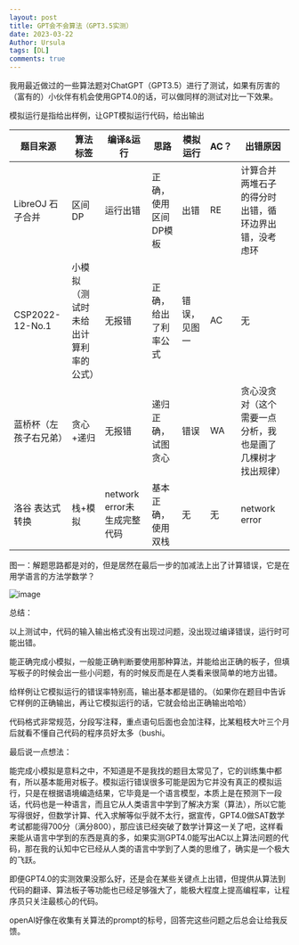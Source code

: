```yaml
---
layout: post
title: GPT会不会算法（GPT3.5实测）
date: 2023-03-22
Author: Ursula
tags: [DL]
comments: true
--- 
```


我用最近做过的一些算法题对ChatGPT（GPT3.5）进行了测试，如果有厉害的（富有的）小伙伴有机会使用GPT4.0的话，可以做同样的测试对比一下效果。

模拟运行是指给出样例，让GPT模拟运行代码，给出输出
 
|题目来源|算法标签|编译&运行|思路|模拟运行|AC？|出错原因|
| ---- | ---- | ---- | ---- | ---- |---- |---- |
|LibreOJ 石子合并|区间DP|运行出错|正确，使用区间DP模板|出错|RE|计算合并两堆石子的得分时出错，循环边界出错，没考虑环|
|CSP2022-12-No.1|小模拟（测试时未给出计算利率的公式）|无报错|正确，给出了利率公式|错误，见图一|AC|无|
|蓝桥杯（左孩子右兄弟）|贪心+递归      |无报错      |递归正确，试图贪心|错误|WA|贪心没贪对（这个需要一点分析，我也是画了几棵树才找出规律）|
|洛谷 表达式转换|栈+模拟|network error未生成完整代码|基本正确，使用双栈|无|无|network error|


图一：解题思路都是对的，但是居然在最后一步的加减法上出了计算错误，它是在用学语言的方法学数学？

![image](https://user-images.githubusercontent.com/73097943/226919442-db2388aa-6fe5-4b14-89f7-5a0e054a5073.png)


总结：

以上测试中，代码的输入输出格式没有出现过问题，没出现过编译错误，运行时可能出错。

能正确完成小模拟，一般能正确判断要使用那种算法，并能给出正确的板子，但填写板子的时候会出一些小问题，有的时候反而是在人类看来很简单的地方出错。

给样例让它模拟运行的错误率特别高，输出基本都是错的。（如果你在题目中告诉它样例的正确输出，再让它模拟运行的话，它就会给出正确输出哈哈）

代码格式非常规范，分段写注释，重点语句后面也会加注释，比某粗枝大叶三个月后就看不懂自己代码的程序员好太多（bushi。

最后说一点想法：

能完成小模拟是意料之中，不知道是不是我找的题目太常见了，它的训练集中都有，所以基本能用对板子。模拟运行错误很多可能是因为它并没有真正的模拟运行，只是在根据语境编造结果，它毕竟是一个语言模型，本质上是在预测下一段话，代码也是一种语言，而且它从人类语言中学到了解决方案（算法），所以它能写得很好，但数学计算、代入求解等似乎就不太行，据宣传，GPT4.0做SAT数学考试都能得700分（满分800），那应该已经突破了数学计算这一关了吧，这样看来能从语言中学到的东西是真的多，如果实测GPT4.0能写出AC以上算法问题的代码，那在我的认知中它已经从人类的语言中学到了人类的思维了，确实是一个极大的飞跃。

即便GPT4.0的实测效果没那么好，还是会在某些关键点上出错，但提供从算法到代码的翻译、算法板子等功能也已经足够强大了，能极大程度上提高编程率，让程序员只关注最核心的代码。

openAI好像在收集有关算法的prompt的标号，回答完这些问题之后总会让给我反馈。
